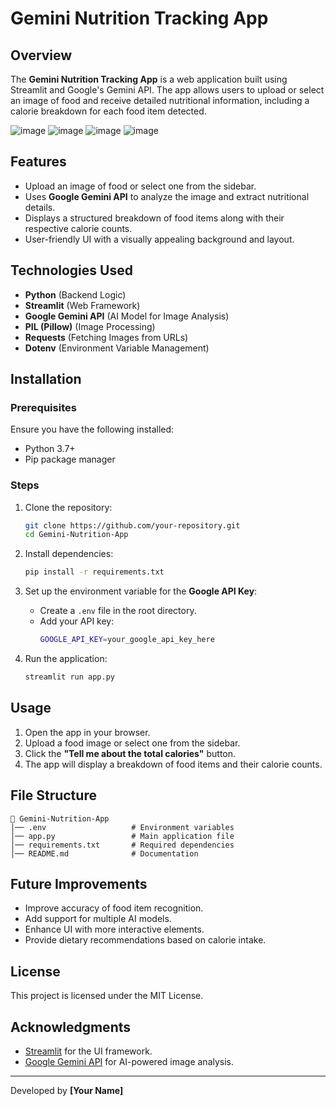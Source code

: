 # Gemini Nutrition Tracking App

## Overview
The **Gemini Nutrition Tracking App** is a web application built using Streamlit and Google's Gemini API. The app allows users to upload or select an image of food and receive detailed nutritional information, including a calorie breakdown for each food item detected.

![image](https://github.com/user-attachments/assets/c24b50c0-9f2f-4ca5-a4a4-99bffbb41a83)
![image](https://github.com/user-attachments/assets/a6d4d217-ed23-4b25-99ed-57243b678a7f)
![image](https://github.com/user-attachments/assets/8dd1a10e-8ae4-4cbe-9410-827a3f35c0bd)
![image](https://github.com/user-attachments/assets/ea981e99-b62c-4db5-847e-a22f9a27aece)


## Features
- Upload an image of food or select one from the sidebar.
- Uses **Google Gemini API** to analyze the image and extract nutritional details.
- Displays a structured breakdown of food items along with their respective calorie counts.
- User-friendly UI with a visually appealing background and layout.

## Technologies Used
- **Python** (Backend Logic)
- **Streamlit** (Web Framework)
- **Google Gemini API** (AI Model for Image Analysis)
- **PIL (Pillow)** (Image Processing)
- **Requests** (Fetching Images from URLs)
- **Dotenv** (Environment Variable Management)

## Installation
### Prerequisites
Ensure you have the following installed:
- Python 3.7+
- Pip package manager

### Steps
1. Clone the repository:
   ```sh
   git clone https://github.com/your-repository.git
   cd Gemini-Nutrition-App
   ```

2. Install dependencies:
   ```sh
   pip install -r requirements.txt
   ```

3. Set up the environment variable for the **Google API Key**:
   - Create a `.env` file in the root directory.
   - Add your API key:
     ```sh
     GOOGLE_API_KEY=your_google_api_key_here
     ```

4. Run the application:
   ```sh
   streamlit run app.py
   ```

## Usage
1. Open the app in your browser.
2. Upload a food image or select one from the sidebar.
3. Click the **"Tell me about the total calories"** button.
4. The app will display a breakdown of food items and their calorie counts.

## File Structure
```
📂 Gemini-Nutrition-App
│── .env                   # Environment variables
│── app.py                 # Main application file
│── requirements.txt       # Required dependencies
│── README.md              # Documentation
```

## Future Improvements
- Improve accuracy of food item recognition.
- Add support for multiple AI models.
- Enhance UI with more interactive elements.
- Provide dietary recommendations based on calorie intake.

## License
This project is licensed under the MIT License.

## Acknowledgments
- [Streamlit](https://streamlit.io/) for the UI framework.
- [Google Gemini API](https://ai.google.dev/) for AI-powered image analysis.

---
Developed by **[Your Name]**

